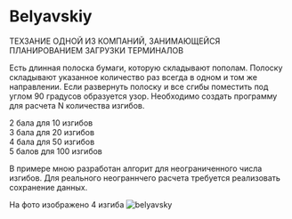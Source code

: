 # Belyavskiy

ТЕХЗАНИЕ ОДНОЙ ИЗ КОМПАНИЙ, ЗАНИМАЮЩЕЙСЯ ПЛАНИРОВАНИЕМ ЗАГРУЗКИ ТЕРМИНАЛОВ

Есть длинная полоска бумаги, которую складывают пополам. Полоску складывают указанное количество раз всегда в одном и том же направлении. Если развернуть полоску и все сгибы поместить под углом 90 градусов образуется узор. Необходимо создать программу для расчета N количества изгибов.

2 бала для 10 изгибов<br/>
3 бала для 20 изгибов<br/>
4 бала для 50 изгибов<br/>
5 балов для 100 изгибов<br/>

В примере мною разработан алгорит для неограниченного числа изгибов. Для реального неограннчего расчета требуется реализовать сохранение данных.

На фото изображено 4 изгиба
![belyavsky](https://github.com/SergeyKulikov/Belyavskiy/assets/28785853/2b1c7d5d-4b52-4414-9fdf-5fd9960e719f)


